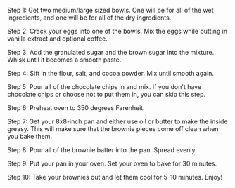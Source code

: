 Step 1: Get two medium/large sized bowls. One will be for all of the wet ingredients, and one will be for all of the dry ingredients.

Step 2: Crack your eggs into one of the bowls. Mix the eggs while putting in vanilla extract and optional coffee.

Step 3: Add the granulated sugar and the brown sugar into the mixture. Whisk until it becomes a smooth paste.

Step 4: Sift in the flour, salt, and cocoa powder. Mix until smooth again.

Step 5: Pour all of the chocolate chips in and mix. If you don't have chocolate chips or choose not to put them in, you can skip this step.

Step 6: Preheat oven to 350 degrees Farenheit.

Step 7: Get your 8x8-inch pan and either use oil or butter to make the inside greasy. This will make sure that the brownie pieces come off clean when you bake them.

Step 8: Pour all of the brownie batter into the pan. Spread evenly.

Step 9: Put your pan in your oven. Set your oven to bake for 30 minutes.

Step 10: Take your brownies out and let them cool for 5-10 minutes. Enjoy!
